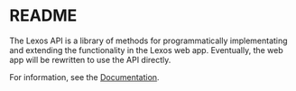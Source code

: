 # README

The Lexos API is a library of methods for programmatically implementating and extending the functionality in the Lexos web app. Eventually, the web app will be rewritten to use the API directly.

For information, see the [Documentation](https://scottkleinman.github.io/lexos/).

